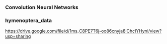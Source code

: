 ### Convolution Neural Networks

### hymenoptera_data

https://drive.google.com/file/d/1ms_C8PE7T6j-oo86cnyja8iChcIYHyni/view?usp=sharing
